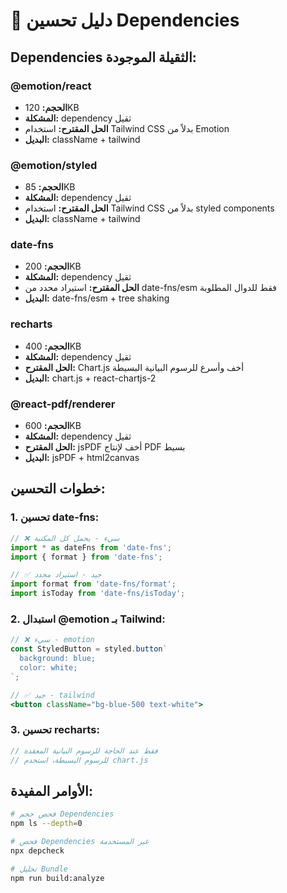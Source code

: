 # 🚀 دليل تحسين Dependencies

## Dependencies الثقيلة الموجودة:


### @emotion/react
- **الحجم:** 120KB
- **المشكلة:** dependency ثقيل
- **الحل المقترح:** استخدام Tailwind CSS بدلاً من Emotion
- **البديل:** className + tailwind

### @emotion/styled
- **الحجم:** 85KB
- **المشكلة:** dependency ثقيل
- **الحل المقترح:** استخدام Tailwind CSS بدلاً من styled components
- **البديل:** className + tailwind

### date-fns
- **الحجم:** 200KB
- **المشكلة:** dependency ثقيل
- **الحل المقترح:** استيراد محدد من date-fns/esm فقط للدوال المطلوبة
- **البديل:** date-fns/esm + tree shaking

### recharts
- **الحجم:** 400KB
- **المشكلة:** dependency ثقيل
- **الحل المقترح:** Chart.js أخف وأسرع للرسوم البيانية البسيطة
- **البديل:** chart.js + react-chartjs-2

### @react-pdf/renderer
- **الحجم:** 600KB
- **المشكلة:** dependency ثقيل
- **الحل المقترح:** jsPDF أخف لإنتاج PDF بسيط
- **البديل:** jsPDF + html2canvas


## خطوات التحسين:

### 1. تحسين date-fns:
```javascript
// ❌ سيء - يحمل كل المكتبة
import * as dateFns from 'date-fns';
import { format } from 'date-fns';

// ✅ جيد - استيراد محدد
import format from 'date-fns/format';
import isToday from 'date-fns/isToday';
```

### 2. استبدال @emotion بـ Tailwind:
```jsx
// ❌ سيء - emotion
const StyledButton = styled.button`
  background: blue;
  color: white;
`;

// ✅ جيد - tailwind
<button className="bg-blue-500 text-white">
```

### 3. تحسين recharts:
```javascript
// فقط عند الحاجة للرسوم البيانية المعقدة
// للرسوم البسيطة، استخدم chart.js
```

## الأوامر المفيدة:

```bash
# فحص حجم Dependencies
npm ls --depth=0

# فحص Dependencies غير المستخدمة  
npx depcheck

# تحليل Bundle
npm run build:analyze
```

